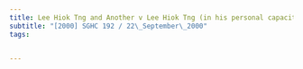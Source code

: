 ```yaml
---
title: Lee Hiok Tng and Another v Lee Hiok Tng (in his personal capacity) and Others 
subtitle: "[2000] SGHC 192 / 22\_September\_2000"
tags:


---
```


